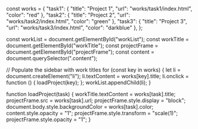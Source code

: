 const works = {
    "task1": { "title": "Project 1", "url": "works/task1/index.html", "color": "red" },
    "task2": { "title": "Project 2", "url": "works/task2/index.html", "color": "green" },
    "task3": { "title": "Project 3", "url": "works/task3/index.html", "color": "darkblue" },
};

const workList = document.getElementById("workList");
const workTitle = document.getElementById("workTitle");
const projectFrame = document.getElementById("projectFrame");
const content = document.querySelector(".content");

// Populate the sidebar with work titles
for (const key in works) {
    let li = document.createElement("li");
    li.textContent = works[key].title;
    li.onclick = function () {
        loadProject(key);
    };
    workList.appendChild(li);
}

function loadProject(task) {
    workTitle.textContent = works[task].title;
    projectFrame.src = works[task].url;
    projectFrame.style.display = "block";
    document.body.style.backgroundColor = works[task].color;
    content.style.opacity = "1";
    projectFrame.style.transform = "scale(1)";
    projectFrame.style.opacity = "1";
}
